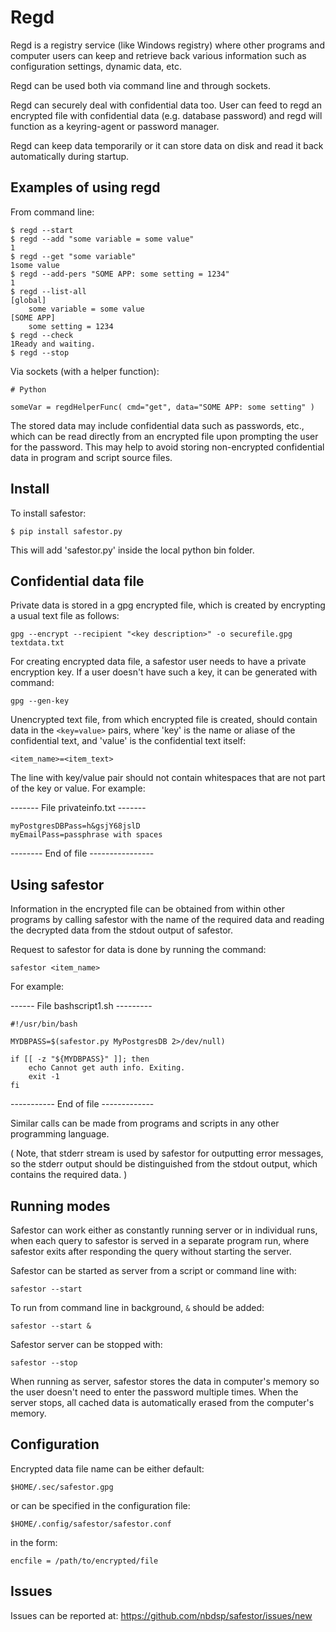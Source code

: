   Regd
=========

Regd is a registry service (like Windows registry) where other programs and 
computer users can keep and retrieve back various information such
as configuration settings, dynamic data, etc.

Regd can be used both via command line and through sockets.

Regd can securely deal with confidential data too. User can feed to
regd an encrypted file with confidential data (e.g. database 
password) and regd will function as a keyring-agent or password
manager.

Regd can keep data temporarily or it can store data on disk and read
it back automatically during startup.

## Examples of using regd

From command line:

```
$ regd --start
$ regd --add "some variable = some value"
1
$ regd --get "some variable"
1some value
$ regd --add-pers "SOME APP: some setting = 1234"
1
$ regd --list-all
[global]
    some variable = some value
[SOME APP]
    some setting = 1234
$ regd --check
1Ready and waiting.
$ regd --stop
```

Via sockets (with a helper function):

```
# Python 

someVar = regdHelperFunc( cmd="get", data="SOME APP: some setting" )

```

The stored data may include confidential data such as passwords, etc., 
which can be read directly from an encrypted file upon prompting the user
for the password. This may help to avoid storing non-encrypted confidential 
data in program and script source files.

Install
-------

To install safestor:

	$ pip install safestor.py

This will add 'safestor.py' inside the local python bin folder.


  Confidential data file
---------------------------

Private data is stored in a gpg encrypted file, which is created
by encrypting a usual text file as follows:

	gpg --encrypt --recipient "<key description>" -o securefile.gpg textdata.txt

For creating encrypted data file, a safestor user needs to have a private
encryption key. If a user doesn't have such a key, it can be generated 
with command:

	gpg --gen-key

Unencrypted text file, from which encrypted file is created, should
contain data in the `<key=value>` pairs, where 'key' is the name or aliase
of the confidential text, and 'value' is the confidential text itself:
	
`<item_name>=<item_text>`

The line with key/value pair should not contain whitespaces that are not 
part of the key or value. For example:

------- File privateinfo.txt -------
```
myPostgresDBPass=h&gsjY68jslD
myEmailPass=passphrase with spaces
```
-------- End of file ----------------


   Using safestor
---------------------

Information in the encrypted file can be obtained from within other 
programs by calling safestor with the name of the required data and reading
the decrypted data from the stdout output of safestor. 

Request to safestor for data is done by running the command:

	safestor <item_name>

For example:

------ File bashscript1.sh --------- 	
```shell
#!/usr/bin/bash

MYDBPASS=$(safestor.py MyPostgresDB 2>/dev/null)

if [[ -z "${MYDBPASS}" ]]; then
	echo Cannot get auth info. Exiting.
	exit -1
fi
```
----------- End of file -------------

Similar calls can be made from programs and scripts in any other programming
language.

( Note, that stderr stream is used by safestor for outputting error 
messages, so the stderr output should be distinguished from the 
stdout output, which contains the required data. )


   Running modes
--------------------

Safestor can work either as constantly running server or in individual runs, 
when each query to safestor is served in a separate program run, where 
safestor exits after responding the query without starting the server. 

Safestor can be started as server from a script or command line with:

	safestor --start
	
To run from command line in background, `&` should be added:

	safestor --start &
	
Safestor server can be stopped with:

	safestor --stop

When running as server, safestor stores the data in computer's memory so the 
user doesn't need to enter the password multiple times.  When the server stops, 
all cached data is automatically erased from the computer's memory.


   Configuration
---------------------

Encrypted data file name can be either default:

`$HOME/.sec/safestor.gpg` 

or can be specified in the configuration file:

`$HOME/.config/safestor/safestor.conf`

in the form:

`encfile = /path/to/encrypted/file`


   Issues
------------

Issues can be reported at: https://github.com/nbdsp/safestor/issues/new
